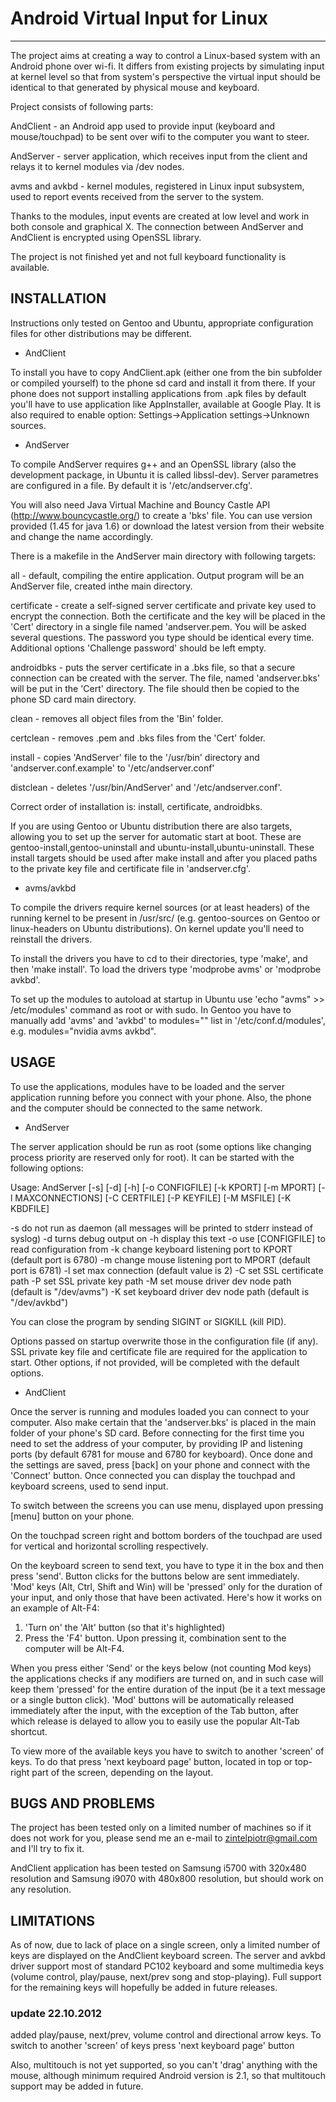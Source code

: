 # Android Virtual Input for Linux

---

The project aims at creating a way to control a Linux-based system with an Android phone over wi-fi.
It differs from existing projects by simulating input at kernel level so that from system's perspective
the virtual input should be identical to that generated by physical mouse and keyboard.

Project consists of following parts:

AndClient - an Android app used to provide input (keyboard and mouse/touchpad) to be sent over wifi to the computer you want to steer.

AndServer - server application, which receives input from the client and relays it to kernel modules via /dev nodes.

avms and avkbd - kernel modules, registered in Linux input subsystem, used to report events received from the server to the system.

Thanks to the modules, input events are created at low level and work in both console and graphical X.
The connection between AndServer and AndClient is encrypted using OpenSSL library.

The project is not finished yet and not full keyboard functionality is available.



## INSTALLATION


Instructions only tested on Gentoo and Ubuntu, appropriate configuration files for other distributions may be different.


- AndClient

To install you have to copy AndClient.apk (either one from the bin subfolder or compiled yourself) to the phone sd card and install
it from there. If your phone does not support installing applications from .apk files by default you'll have to use application
like AppInstaller, available at Google Play. It is also required to enable option: Settings->Application settings->Unknown sources.


- AndServer

To compile AndServer requires g++ and an OpenSSL library (also the development package, in Ubuntu it is called libssl-dev).
Server parametres are configured in a file. By default it is '/etc/andserver.cfg'.

You will also need Java Virtual Machine and Bouncy Castle API (http://www.bouncycastle.org/) to create a 'bks' file. You
can use version provided (1.45 for java 1.6) or download the latest version from their website and change the name accordingly.

There is a makefile in the AndServer main directory with following targets:

all - default, compiling the entire application. Output program will be an AndServer file, created inthe main directory.

certificate - create a self-signed server certificate and private key used to encrypt the connection. Both the 
              certificate and the key will be placed in the 'Cert' directory in a single file named 'andserver.pem.
              You will be asked several questions. The password you type should be identical every time. Additional
              options 'Challenge password' should be left empty.


androidbks - puts the server certificate in a .bks file, so that a secure connection can be created with the server. The
             file, named 'andserver.bks' will be put in the 'Cert' directory. The file should then be copied to the phone
             SD card main directory.

clean - removes all object files from the 'Bin' folder.

certclean - removes .pem and .bks files from the 'Cert' folder.

install - copies 'AndServer' file to the '/usr/bin' directory and 'andserver.conf.example' to '/etc/andserver.conf'

distclean - deletes '/usr/bin/AndServer' and '/etc/andserver.conf'.

Correct order of installation is: install, certificate, androidbks.

If you are using Gentoo or Ubuntu distribution there are also targets, allowing you to set up the server for automatic start
at boot. These are gentoo-install,gentoo-uninstall and ubuntu-install,ubuntu-uninstall. These install targets should be used
after make install and after you placed paths to the private key file and certificate file in 'andserver.cfg'.


- avms/avkbd

To compile the drivers require kernel sources (or at least headers) of the running kernel to be present in /usr/src/
(e.g. gentoo-sources on Gentoo or linux-headers on Ubuntu distributions). On kernel update you'll need to reinstall the drivers.

To install the drivers you have to cd to their directories, type 'make', and then 'make install'. To load the drivers type
'modprobe avms' or 'modprobe avkbd'.

To set up the modules to autoload at startup in Ubuntu use 'echo "avms" >> /etc/modules' command as root or with sudo.
In Gentoo you have to manually add 'avms' and 'avkbd' to modules="" list in '/etc/conf.d/modules', e.g. modules="nvidia avms avkbd".



## USAGE


To use the applications, modules have to be loaded and the server application running before you connect with your phone.
Also, the phone and the computer should be connected to the same network.


- AndServer

The server application should be run as root (some options like changing process priority are reserved only for root).
It can be started with the following options:


  Usage: AndServer [-s] [-d] [-h] [-o CONFIGFILE] [-k KPORT] [-m MPORT] [-l MAXCONNECTIONS] [-C CERTFILE] [-P KEYFILE] [-M MSFILE] [-K KBDFILE]

  -s	do not run as daemon (all messages will be printed to stderr instead of syslog)
  -d	turns debug output on
  -h	display this text
  -o	use [CONFIGFILE] to read configuration from
  -k	change keyboard listening port to KPORT (default port is 6780)
  -m	change mouse listening port to MPORT (default port is 6781)
  -l	set max connection (default value is 2)
  -C	set SSL certificate path
  -P	set SSL private key path
  -M	set mouse driver dev node path (default is "/dev/avms")
  -K	set keyboard driver dev node path (default is "/dev/avkbd")

  You can close the program by sending SIGINT or SIGKILL (kill PID).


Options passed on startup overwrite those in the configuration file (if any). SSL private key file and certificate file are required for the
application to start. Other options, if not provided, will be completed with the default options.


- AndClient

Once the server is running and modules loaded you can connect to your computer. Also make certain that the 'andserver.bks' is placed in the main
folder of your phone's SD card. Before connecting for the first time you need to set the address of your computer, by providing IP and listening
ports (by default 6781 for mouse and 6780 for keyboard). Once done and the settings are saved, press [back] on your phone and connect with the
'Connect' button. Once connected you can display the touchpad and keyboard screens, used to send input.

To switch between the screens you can use menu, displayed upon pressing [menu] button on your phone.

On the touchpad screen right and bottom borders of the touchpad are used for vertical and horizontal scrolling respectively.

On the keyboard screen to send text, you have to type it in the box and then press 'send'. Button clicks for the buttons below are sent immediately.
'Mod' keys (Alt, Ctrl, Shift and Win) will be 'pressed' only for the duration of your input, and only those that have been activated.
Here's how it works on an example of Alt-F4:

1. 'Turn on' the 'Alt' button (so that it's highlighted)
2. Press the 'F4' button. Upon pressing it, combination sent to the computer will be Alt-F4.

When you press either 'Send' or the keys below (not counting Mod keys) the applications checks if any modifiers are turned on, and in such case will keep them 'pressed' for the entire duration of the input (be it a text message or 
a single button click). 'Mod' buttons will be automatically released immediately after the input, with the exception of the Tab button, after 
which release is delayed to allow you to easily use the popular Alt-Tab shortcut.

To view more of the available keys you have to switch to another 'screen' of keys. To do that press 'next keyboard page' button, located in top or top-right part of the screen, depending on the layout.


## BUGS AND PROBLEMS


The project has been tested only on a limited number of machines so if it does not work for you, please send me an e-mail to zintelpiotr@gmail.com
and I'll try to fix it.

AndClient application has been tested on Samsung i5700 with 320x480 resolution and Samsung i9070 with 480x800 resolution, but should work on any resolution.


## LIMITATIONS


As of now, due to lack of place on a single screen, only a limited number of keys are displayed on the AndClient keyboard screen. The server and
avkbd driver support most of standard PC102 keyboard and some multimedia keys (volume control, play/pause, next/prev song and stop-playing). Full
support for the remaining keys will hopefully be added in future releases.

### update 22.10.2012
added play/pause, next/prev, volume control and directional arrow keys. To switch to another 'screen' of keys press 'next keyboard page' button

Also, multitouch is not yet supported, so you can't 'drag' anything with the mouse, although minimum required Android version is 2.1, so that
multitouch support may be added in future.
